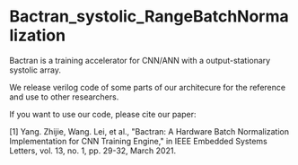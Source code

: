 # Bactran_systolic_RangeBatchNormalization
Bactran is a training accelerator for CNN/ANN with a output-stationary systolic array.

We release verilog code of some parts of our architecure for the reference and use to other researchers.

If you want to use our code, please cite our paper: 

[1] Yang. Zhijie, Wang. Lei, et al., "Bactran: A Hardware Batch Normalization Implementation for CNN Training Engine," in IEEE Embedded Systems Letters, vol. 13, no. 1, pp. 29-32, March 2021.
